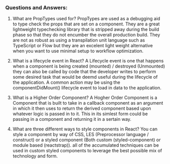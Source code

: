 ### Questions and Answers:

1.  What are PropTypes used for?
  PropTypes are used as a debugging aid to type check the props that are set on a component. They are a great lightweight typechecking library that is stripped away during the build phase so that they do not encumber the overall production build. They are not as robust as using a transpilation unit language such as TypeScript or Flow but they are an excelent light weight alternative when you want to use minimal setup to workflow optimization.

1.  What is a lifecycle event in React?
  A Lifecycle event is one that happens when a component is being created (mounted) / destroyed (Unmounted) they can also be called by code that the developer writes to perform some desired task that would be deemd useful during the lifecycle of the application. A common action may be using the componentDidMount() lifecycle event to load in data to the application.

1.  What is a Higher Order Component?
  A Hogher Order Component is a Component that is built to take in a callback component as an argument in which it then uses to return the derived component based upon whatever logic is passed in to it. This in its simlest form could be passing in a component and returning it in a sertain way.

1.  What are three different ways to style components in React?
  You can style a component by way of CSS, LES (Preprocessor language / construct) or a styled component (Both custom (styled-component) or module based (reactstrap)). all of the accumulated techniques can be used in custom styled components to leverage the best possible mix of technology and form.